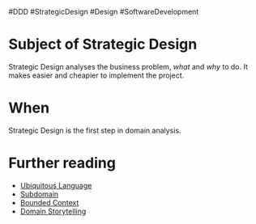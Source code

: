 #DDD #StrategicDesign #Design #SoftwareDevelopment 
# Subject of Strategic Design
Strategic Design analyses the business problem, *what* and *why* to do. It makes easier and cheapier to implement the project.

# When
Strategic Design is the first step in domain analysis.

# Further reading
- [Ubiquitous Language](Ubiquitous%20Language.md)
- [Subdomain](Subdomain.md)
- [Bounded Context](Bounded%20Context.md)
- [Domain Storytelling](Domain%20Storytelling.md)